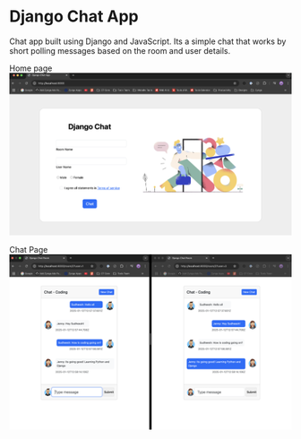 # Django Chat App

Chat app built using Django and JavaScript. Its a simple chat that works by short polling messages based on the room and user details.

Home page
![](public/home.png)

Chat Page
![](public/chat.png)

